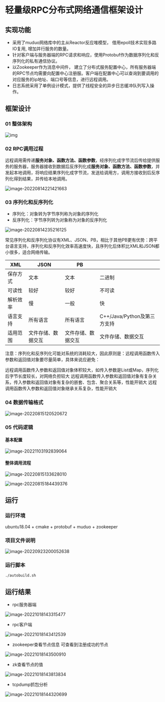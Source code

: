 # 轻量级RPC分布式网络通信框架设计

## 实现功能

- 采用了muduo网络库中的主从Reactor反应堆模型， 借用epoll技术实现多路IO复用, 增加并行服务的数量。
- 针对客户端与服务器端的RPC请求和响应，使用Protobuf作为数据序列化和反序列化的私有通信协议。
- 以Zookeeper作为消息中间件， 建立了分布式服务配置中心，所有服务器端的RPC节点均需要向配置中心注册服。客户端在配置中心可以查询到要调用的对应服务的ip地址、端口号等信息，进行远程调用。
- 日志系统采用了单例设计模式，提供了线程安全的异步日志缓冲队列写入操作。

## 框架设计

### 01 整体架构

![img](https://image-1312312327.cos.ap-shanghai.myqcloud.com/efa86ddd01f5e87a7f46cddfb2452712.png)

### 02 RPC调用过程

远程调用需传递**服务对象、函数方法、函数参数**，经序列化成字节流后传给提供服务的服务器，服务器接收到数据后反序列化成**服务对象、函数方法、函数参数**，并发起本地调用，将响应结果序列化成字节流，发送给调用方，调用方接收到后反序列化得到结果，并传给本地调用。

![image-20220814221421663](https://image-1312312327.cos.ap-shanghai.myqcloud.com/867ce487ebd17e5efd23718cca36fb81.png)

### 03 序列化和反序列化

- 序列化：对象转为字节序列称为对象的序列化
- 反序列化：字节序列转为对象称为对象的反序列化

![image-20220814235216125](https://image-1312312327.cos.ap-shanghai.myqcloud.com/20ceda4b9b31c0904d6dd569128adc08.png)

常见序列化和反序列化协议有XML、JSON、PB，相比于其他PB更有优势：跨平台语言支持，序列化和反序列化效率高速度快，且序列化后体积比XML和JSON都小很多，适合网络传输。

| XML      | JSON               | PB                 |                             |
| -------- | ------------------ | ------------------ | --------------------------- |
| 保存方式 | 文本               | 文本               | 二进制                      |
| 可读性   | 较好               | 较好               | 不可读                      |
| 解析效率 | 慢                 | 一般               | 快                          |
| 语言支持 | 所有语言           | 所有语言           | C++/Java/Python及第三方支持 |
| 适用范围 | 文件存储、数据交互 | 文件存储、数据交互 | 文件存储、数据交互          |

注意：序列化和反序列化可能对系统的消耗较大，因此原则是：远程调用函数传入参数和返回值对象要尽量简单，具体来说应避免：

远程调用函数传入参数和返回值对象体积较大，如传入参数是List或Map，序列化后字节长度较长，对网络负担较大
远程调用函数传入参数和返回值对象有复杂关系，传入参数和返回值对象有复杂的嵌套、包含、聚合关系等，性能开销大
远程调用函数传入参数和返回值对象继承关系复杂，性能开销大

### 04 数据传输格式

![image-20220815120520672](https://image-1312312327.cos.ap-shanghai.myqcloud.com/4d779b864509b9b8071f666676b7c97f.png)

### 05 代码逻辑

#### 基本配置

![image-20221103192839064](https://image-1312312327.cos.ap-shanghai.myqcloud.com/image-20221103192839064.png)

#### 整体调用流程

![image-20220815133628010](https://image-1312312327.cos.ap-shanghai.myqcloud.com/495f015a7fa66bf1390f9b00401a37e2.png)

![image-20220815184439376](https://image-1312312327.cos.ap-shanghai.myqcloud.com/46f80f074429cfdc14d4b0baae666603.png)

## 运行

### 运行环境

ubuntu18.04  +  cmake  + protobuf + muduo + zookeeper

### 项目文件说明

![image-20220923200052638](https://image-1312312327.cos.ap-shanghai.myqcloud.com/image-20220923200052638.png)

### 运行脚本

```shell
./autobuild.sh
```

## 运行结果

- rpc服务器端

![image-20221018143315477](https://image-1312312327.cos.ap-shanghai.myqcloud.com/image-20221018143315477.png)

- rpc客户端

![image-20221018143412539](https://image-1312312327.cos.ap-shanghai.myqcloud.com/image-20221018143412539.png)

- zookeeper查看节点信息  可查看到注册成功的节点

![image-20221018143500910](https://image-1312312327.cos.ap-shanghai.myqcloud.com/image-20221018143500910.png)

- zk查看节点的值

![image-20221018143813834](https://image-1312312327.cos.ap-shanghai.myqcloud.com/image-20221018143813834.png)

- tcpdump抓包分析

![image-20221018144320699](https://image-1312312327.cos.ap-shanghai.myqcloud.com/image-20221018144320699.png)